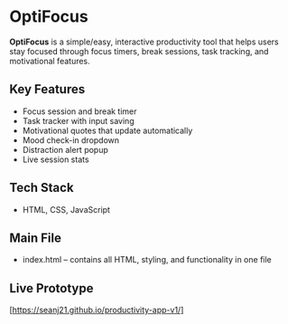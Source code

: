 # OptiFocus

**OptiFocus** is a simple/easy, interactive productivity tool that helps users stay focused through focus timers, break sessions, task tracking, and motivational features.

## Key Features
- Focus session and break timer
- Task tracker with input saving
- Motivational quotes that update automatically
- Mood check-in dropdown
- Distraction alert popup
- Live session stats

## Tech Stack
- HTML, CSS, JavaScript

## Main File
- index.html – contains all HTML, styling, and functionality in one file

## Live Prototype
[https://seanj21.github.io/productivity-app-v1/]
